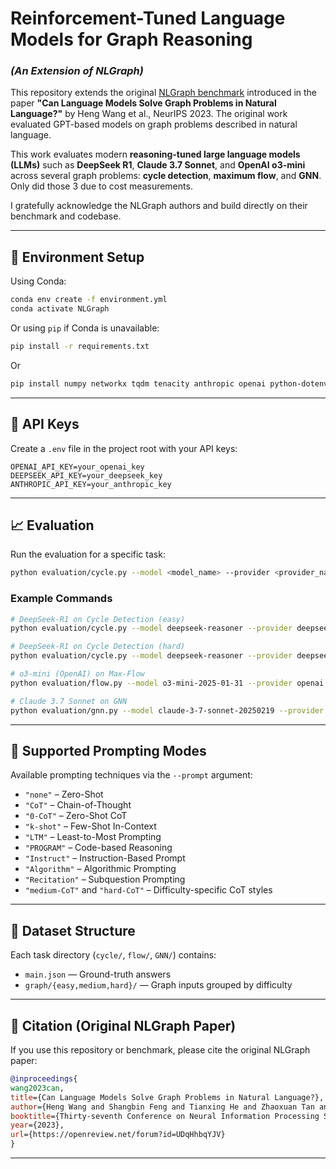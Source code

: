 # Reinforcement-Tuned Language Models for Graph Reasoning

### _(An Extension of NLGraph)_

This repository extends the original [NLGraph benchmark](https://arxiv.org/abs/2305.10037) introduced in the paper **"Can Language Models Solve Graph Problems in Natural Language?"** by Heng Wang et al., NeurIPS 2023. The original work evaluated GPT-based models on graph problems described in natural language.

This work evaluates modern **reasoning-tuned large language models (LLMs)** such as **DeepSeek R1**, **Claude 3.7 Sonnet**, and **OpenAI o3-mini** across several graph problems: **cycle detection**, **maximum flow**, and **GNN**. Only did those 3 due to cost measurements.

I gratefully acknowledge the NLGraph authors and build directly on their benchmark and codebase.

---

## 🧪 Environment Setup

Using Conda:

```bash
conda env create -f environment.yml
conda activate NLGraph
```

Or using `pip` if Conda is unavailable:

```bash
pip install -r requirements.txt
```

Or

```bash
pip install numpy networkx tqdm tenacity anthropic openai python-dotenv
```

---

## 🔐 API Keys

Create a `.env` file in the project root with your API keys:

```
OPENAI_API_KEY=your_openai_key
DEEPSEEK_API_KEY=your_deepseek_key
ANTHROPIC_API_KEY=your_anthropic_key
```

---

## 📈 Evaluation

Run the evaluation for a specific task:

```bash
python evaluation/cycle.py --model <model_name> --provider <provider_name> --prompt <prompt_type> --mode <difficulty>
```

### Example Commands

```bash
# DeepSeek-R1 on Cycle Detection (easy)
python evaluation/cycle.py --model deepseek-reasoner --provider deepseek --prompt Algorithm --mode easy

# DeepSeek-R1 on Cycle Detection (hard)
python evaluation/cycle.py --model deepseek-reasoner --provider deepseek --prompt Instruct --mode hard

# o3-mini (OpenAI) on Max-Flow
python evaluation/flow.py --model o3-mini-2025-01-31 --provider openai --prompt none --mode easy

# Claude 3.7 Sonnet on GNN
python evaluation/gnn.py --model claude-3-7-sonnet-20250219 --provider anthropic --prompt CoT --mode hard
```

---

## 🧠 Supported Prompting Modes

Available prompting techniques via the `--prompt` argument:

- `"none"` – Zero-Shot
- `"CoT"` – Chain-of-Thought
- `"0-CoT"` – Zero-Shot CoT
- `"k-shot"` – Few-Shot In-Context
- `"LTM"` – Least-to-Most Prompting
- `"PROGRAM"` – Code-based Reasoning
- `"Instruct"` – Instruction-Based Prompt
- `"Algorithm"` – Algorithmic Prompting
- `"Recitation"` – Subquestion Prompting
- `"medium-CoT"` and `"hard-CoT"` – Difficulty-specific CoT styles

---

## 📂 Dataset Structure

Each task directory (`cycle/`, `flow/`, `GNN/`) contains:

- `main.json` — Ground-truth answers
- `graph/{easy,medium,hard}/` — Graph inputs grouped by difficulty

---

## 📜 Citation (Original NLGraph Paper)

If you use this repository or benchmark, please cite the original NLGraph paper:

```bibtex
@inproceedings{
wang2023can,
title={Can Language Models Solve Graph Problems in Natural Language?},
author={Heng Wang and Shangbin Feng and Tianxing He and Zhaoxuan Tan and Xiaochuang Han and Yulia Tsvetkov},
booktitle={Thirty-seventh Conference on Neural Information Processing Systems},
year={2023},
url={https://openreview.net/forum?id=UDqHhbqYJV}
}
```

---

<!--
## 📽️ Demo

A demo video is available in the GitHub repo to show how to run the code and reproduce the experiments. -->
